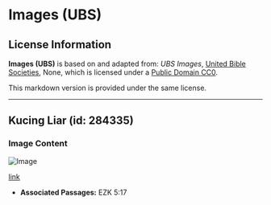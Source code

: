 # Images (UBS)

## License Information

**Images (UBS)** is based on and adapted from: _UBS Images_, [United Bible Societies](https://unitedbiblesocieties.org/), None, which is licensed under a [Public Domain CC0](https://creativecommons.org/public-domain/cc0/).

This markdown version is provided under the same license.



--------------------------------

## Kucing Liar (id: 284335)

### Image Content

![Image](https://cdn.aquifer.bible/aquifer-content/resources/Media/WEB-0915_wild_cat.jpg)

[link](https://cdn.aquifer.bible/aquifer-content/resources/Media/WEB-0915_wild_cat.jpg)

* **Associated Passages:** EZK 5:17


